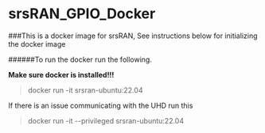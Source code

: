# srsRAN_GPIO_Docker

###This is a docker image for srsRAN, See instructions below for initializing the docker image 

######To run the docker run the following.

**Make sure docker is installed!!!**

>docker run -it srsran-ubuntu:22.04

If there is an issue communicating with the UHD run this

>docker run -it --privileged srsran-ubuntu:22.04
